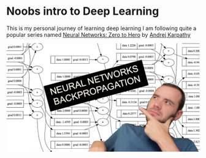 # Noobs intro to Deep Learning

This is my personal journey of learning deep learning
I am following quite a popular series named [Neural Networks: Zero to Hero](https://www.youtube.com/playlist?list=PLAqhIrjkxbuWI23v9cThsA9GvCAUhRvKZ) by [Andrej Karpathy](https://karpathy.ai)

<p align="center">
  <img src="https://github.com/rudrodip/noobs-intro-to-dl/blob/main/karpathy-sensei.png" />
</p>
